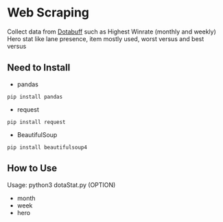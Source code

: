 # Web Scraping

Collect data from [Dotabuff](https://www.dotabuff.com)
such as Highest Winrate (monthly and weekly) 
Hero stat like lane presence, item mostly used, worst versus and best versus

## Need to Install
* pandas
```shell
pip install pandas
```
* request
```shell
pip install request
```
* BeautifulSoup
```shell
pip install beautifulsoup4
```
## How to Use
Usage: python3 dotaStat.py (OPTION)
* month
* week
* hero